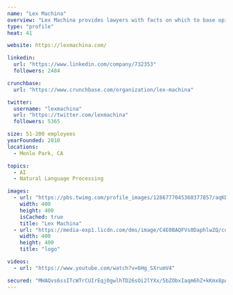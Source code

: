 ```yaml
---
name: "Lex Machina"
overview: "Lex Machina provides lawyers with facts on which to base opinions – the core element of good lawyering. Lawyers can now predict the behaviors and outcomes that different legal strategies will produce and craft successful strategies to win cases and close business"
type: "profile"
heat: 41

website: https://lexmachina.com/

linkedin:
  url: "https://www.linkedin.com/company/732353"
  followers: 2484

crunchbase:
  url: "https://www.crunchbase.com/organization/lex-machina"

twitter:
  username: "lexmachina"
  url: "https://twitter.com/lexmachina"
  followers: 5365

size: 51-200 employees
yearFounded: 2010
locations:
  - Menlo Park, CA

topics:
  - AI
  - Natural Language Processing

images:
  - url: "https://pbs.twimg.com/profile_images/1286777045360377857/aqKDO9by_400x400.jpg"
    width: 400
    height: 400
    isCached: true
    title: "Lex Machina"
  - url: "https://media-exp1.licdn.com/dms/image/C4E0BAQFVs0DaphlwZQ/company-logo_200_200/0?e=1594857600&v=beta&t=DOQKNW1nIiylXeJvYR6Z6Y5rxBF2tzD7JIQ2Yg47g7c"
    width: 400
    height: 400
    title: "logo"

videos:
  - url: "https://www.youtube.com/watch?v=6Hg_SXrumV4"

secured: "MHAQvs6ssITcWTrCUIrEqj0gwlhTD26sOi2lYXx/5bZObxIaqm6hZ+kKmx8pA73yEo+Bxcg3Ek11yFzh4HDBN6SGvD7Ypsv5Qg0o5dwC9tRBRM6uPX05ehbTQPL2UQAmf8ET5pRMMoNXh/LJFwwxpUbY0zZYiT+988GtnNyVMBKjReXZ+K0qEXPNvvrbX0hZelvsGH4gdmwnxZkprwAM5cviJS+/ShfP0pYeteKCAp3yVkJwfsGjl7plEX9242tQ/pjV9SVYugR1Q2h+/efwuS6EtMyWycC9bK9W5/PkIOv6CSs1VKyIhi1b1qMZh6DvhDuynlky3rbHQcb0K/jwVGcYJqdxVYN7re8yFwtfLgl+R7XXFA9Aw0XFBHC7SHiD3+bWFBsbSOCKhmgOfaLW1pyGWoRxGXhCZE0OL/UsETo=;JdQSkvmQC5sS+fCR/EmkSw=="
---
```


